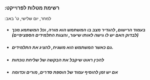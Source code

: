 ### :רשימת מטלות לפרוייקט
:למחר, יום שלישי, ט' באב

* ##### בעמוד הרישום, להגדיר מצב בו המשתמש הוא מורה, וכל המשתמע מכך (לבדוק האם יש לו גישה לאותו שיעור, והצגת התלמידים הספציפיים)
* ##### גם כאשר המשתמש הוא משגיח, להציג את התלמידים.
* ##### להכין ראוט שיקבל את הבקשה של שליחת נוכחות
* ##### אם יש זמן להוסיף עמוד של הוספת סדרים, מורים וכדומה
